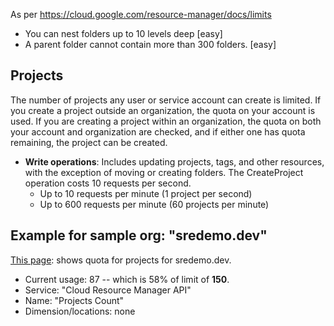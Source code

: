 As per https://cloud.google.com/resource-manager/docs/limits

* You can nest folders up to 10 levels deep [easy]
* A parent folder cannot contain more than 300 folders. [easy]

## Projects

The number of projects any user or service account can create is limited. If you create a project outside an organization, the quota on your account is used. If you are creating a project within an organization, the quota on both your account and organization are checked, and if either one has quota remaining, the project can be created.

* **Write operations**:	Includes updating projects, tags, and other resources, with the exception of moving or creating folders. The CreateProject operation costs 10 requests per second.
  * Up to 10 requests per minute (1 project per second)
  * Up to 600 requests per minute (60 projects per minute)

## Example for sample org: "sredemo.dev"

[This page](https://console.cloud.google.com/iam-admin/quotas?inv=1&invt=Ab25Mg&organizationId=791852209422): shows quota for projects for sredemo.dev.

* Current usage: 87 -- which is 58% of limit of **150**.
* Service: "Cloud Resource Manager API"
* Name: "Projects Count"
* Dimension/locations: none
